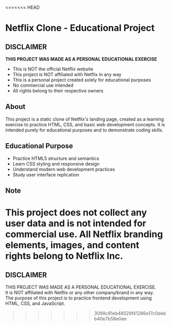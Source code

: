<<<<<<< HEAD
# Netflix Clone - Educational Project

## DISCLAIMER
**THIS PROJECT WAS MADE AS A PERSONAL EDUCATIONAL EXERCISE**
- This is NOT the official Netflix website
- This project is NOT affiliated with Netflix in any way
- This is a personal project created solely for educational purposes
- No commercial use intended
- All rights belong to their respective owners

## About
This project is a static clone of Netflix's landing page, created as a learning exercise to practice HTML, CSS, and basic web development concepts. It is intended purely for educational purposes and to demonstrate coding skills.

## Educational Purpose
- Practice HTML5 structure and semantics
- Learn CSS styling and responsive design
- Understand modern web development practices
- Study user interface replication

## Note
This project does not collect any user data and is not intended for commercial use. All Netflix branding elements, images, and content rights belong to Netflix Inc.
=======
## DISCLAIMER

THIS PROJECT WAS MADE AS A PERSONAL EDUCATIONAL EXERCISE.  
It is NOT affiliated with Netflix or any other company/brand in any way.  
The purpose of this project is to practice frontend development using HTML, CSS, and JavaScript.
>>>>>>> 3099c81eb48529f41286e17c0debb40e7b58e0ee
